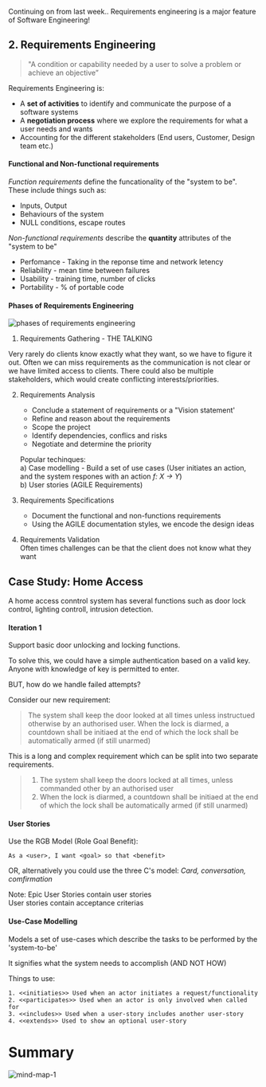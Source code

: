 Continuing on from last week.. Requirements engineering is a major feature of Software Engineering! 

## 2. Requirements Engineering 

> "A condition or capability needed by a user to solve a problem or achieve an objective” 

Requirements Engineering is:  

 * A **set of activities** to identify and communicate the purpose of a software systems
 * A **negotiation process** where we explore the requirements for what a user needs and wants
 * Accounting for the different stakeholders (End users, Customer, Design team etc.)
    
#### Functional and Non-functional requirements  

*Function requirements* define the funcationality of the "system to be". These include things such as:  

 * Inputs, Output
 * Behaviours of the system
 * NULL conditions, escape routes
   
*Non-functional requirements* describe the **quantity** attributes of the "system to be"   

 * Perfomance - Taking in the reponse time and network letency
 * Reliability - mean time between failures
 * Usability - training time, number of clicks
 * Portability - % of portable code

  

#### Phases of Requirements Engineering

![phases of requirements engineering](/images/phases_requirements.png)

1. Requirements Gathering - THE TALKING 

Very rarely do clients know exactly what they want, so we have to figure it out. Often we can miss requirements as the communication is not clear or we have limited access to clients. There could also be multiple stakeholders, which would create conflicting interests/priorities. 

2. Requirements Analysis   
    - Conclude a statement of requirements or a "Vision statement' 
    - Refine and reason about the requirements 
    - Scope the project 
    - Identify dependencies, conflics and risks 
    - Negotiate and determine the priority

    Popular techinques:  
    a) Case modelling - Build a set of use cases (User initiates an action, and the system respones with an action *f: X -> Y*)  
    b) User stories (AGILE Requirements)
    
3. Requirements Specifications 
    - Document the functional and non-functions requirements   
    - Using the AGILE documentation styles, we encode the design ideas   
4. Requirements Validation   
    Often times challenges can be that the client does not know what they want   

## Case Study: Home Access 

A home access conntrol system has several functions such as door lock control, lighting controll, intrusion detection.

#### Iteration 1 

Support basic door unlocking and locking functions.  

To solve this, we could have a simple authentication based on a valid key. Anyone with knowledge of key is permitted to enter.   

BUT, how do we handle failed attempts? 

Consider our new requirement: 

 
> The system shall keep the door looked at all times unless instructued otherwise by an authorised user. When the lock is diarmed, a countdown shall be initiaed at the end of which the lock shall be automatically armed (if still unarmed)


This is a long and complex requirement which can be split into two separate requirements. 


> 1. The system shall keep the doors locked at all times, unless commanded other by an authorised user
> 2. When the lock is diarmed, a countdown shall be initiaed at the end of which the lock shall be automatically armed (if still unarmed)

#### User Stories 

Use the RGB Model (Role Goal Benefit):
``` 
As a <user>, I want <goal> so that <benefit> 
```

OR, alternatively you could use the three C's model: *Card, conversation, comfirmation*

Note: 
Epic User Stories contain user stories   
User stories contain acceptance criterias 

#### Use-Case Modelling 

Models a set of use-cases which describe the tasks to be performed by the 'system-to-be' 

It signifies what the system needs to accomplish (AND NOT HOW) 

Things to use: 
```
1. <<initiaties>> Used when an actor initiates a request/functionality 
2. <<participates>> Used when an actor is only involved when called for
3. <<includes>> Used when a user-story includes another user-story 
4. <<extends>> Used to show an optional user-story

```
# Summary 
![mind-map-1](/images/mind_map_1.png)